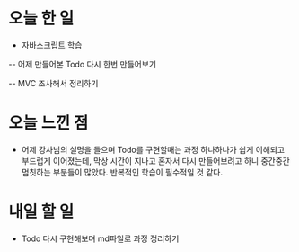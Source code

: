 # 오늘 한 일

- 자바스크립트 학습

-- 어제 만들어본 Todo 다시 한번 만들어보기

-- MVC 조사해서 정리하기

# 오늘 느낀 점

- 어제 강사님의 설명을 들으며 Todo를 구현할때는 과정 하나하나가 쉽게 이해되고 부드럽게 이어졌는데, 막상 시간이 지나고 혼자서 다시 만들어보려고 하니 중간중간 멈칫하는 부분들이 많았다. 반복적인 학습이 필수적일 것 같다.

# 내일 할 일

- Todo 다시 구현해보며 md파일로 과정 정리하기
